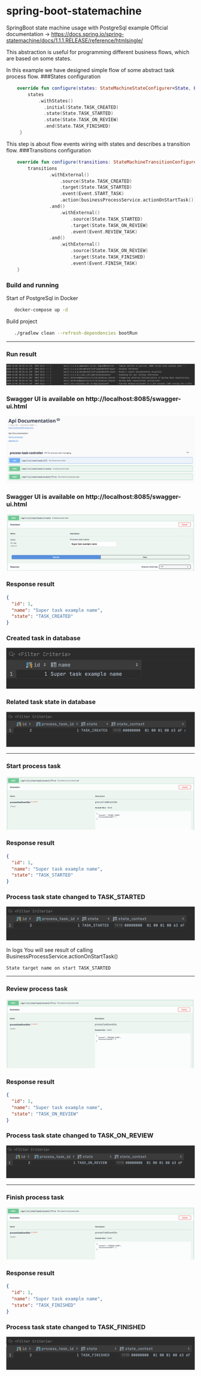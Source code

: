 # spring-boot-statemachine
SpringBoot state machine usage with PostgreSql example
Official documentation -> https://docs.spring.io/spring-statemachine/docs/1.1.1.RELEASE/reference/htmlsingle/

This abstraction is useful for programming different business flows, which are based on some states.

In this example we have designed simple flow of some abstract task process flow.
###States configuration
```kotlin
    override fun configure(states: StateMachineStateConfigurer<State, Event>) {
        states
            .withStates()
              .initial(State.TASK_CREATED)
              .state(State.TASK_STARTED)
              .state(State.TASK_ON_REVIEW)
              .end(State.TASK_FINISHED)
     }
```

This step is about flow events wiring with states and describes a transition flow.
###Transitions configuration
```kotlin
    override fun configure(transitions: StateMachineTransitionConfigurer<State, Event>) {
        transitions
                .withExternal()
                    .source(State.TASK_CREATED)
                    .target(State.TASK_STARTED)
                    .event(Event.START_TASK)
                    .action(businessProcessService.actionOnStartTask())
                .and()
                    .withExternal()
                        .source(State.TASK_STARTED)
                        .target(State.TASK_ON_REVIEW)
                        .event(Event.REVIEW_TASK)
                .and()
                    .withExternal()
                        .source(State.TASK_ON_REVIEW)
                        .target(State.TASK_FINISHED)
                        .event(Event.FINISH_TASK)
    }
```


### Build and running
Start of PostgreSql in Docker
```bash
   docker-compose up -d
```

Build project
```bash
   ./gradlew clean --refresh-dependencies bootRun
```
----
### Run result
![BootRunResult](https://raw.githubusercontent.com/vvalitsky/spring-boot-statemachine/master/screenshots/boot_run_result.png)

### Swagger UI is available on http://localhost:8085/swagger-ui.html
![Swagger_1](https://raw.githubusercontent.com/vvalitsky/spring-boot-statemachine/master/screenshots/swagger_1.png)

### Swagger UI is available on http://localhost:8085/swagger-ui.html
![SwaggerTaskCreation](https://raw.githubusercontent.com/vvalitsky/spring-boot-statemachine/master/screenshots/swagger_task_creation.png)

### Response result
```json
{
  "id": 1,
  "name": "Super task example name",
  "state": "TASK_CREATED"
}
```

### Created task in database
![CreatedTaskInDb](https://raw.githubusercontent.com/vvalitsky/spring-boot-statemachine/master/screenshots/database_created_task.png)

### Related task state in database
![CreatedTaskStateInDb](https://raw.githubusercontent.com/vvalitsky/spring-boot-statemachine/master/screenshots/database_related_task_state.png)

----
### Start process task
![StartProcessTask](https://raw.githubusercontent.com/vvalitsky/spring-boot-statemachine/master/screenshots/swagger_fire_start_task_event.png)

### Response result
```json
{
  "id": 1,
  "name": "Super task example name",
  "state": "TASK_STARTED"
}
```

### Process task state changed to TASK_STARTED
![ProcessTaskStateStart](https://raw.githubusercontent.com/vvalitsky/spring-boot-statemachine/master/screenshots/database_task_state_start_state.png)

In logs You will see result of calling BusinessProcessService.actionOnStartTask()
```bash
State target name on start TASK_STARTED
```

----
### Review process task
![ReviewTaskProcess](https://raw.githubusercontent.com/vvalitsky/spring-boot-statemachine/master/screenshots/swagger_fire_review_task_event.png)

### Response result
```json
{
  "id": 1,
  "name": "Super task example name",
  "state": "TASK_ON_REVIEW"
}
```

### Process task state changed to TASK_ON_REVIEW
![ProcessTaskStateReview](https://raw.githubusercontent.com/vvalitsky/spring-boot-statemachine/master/screenshots/database_task_state_review_state.png)

----
### Finish process task
![FinishTaskProcess](https://raw.githubusercontent.com/vvalitsky/spring-boot-statemachine/master/screenshots/swagger_final_state_finished.png)

### Response result
```json
{
  "id": 1,
  "name": "Super task example name",
  "state": "TASK_FINISHED"
}
```

### Process task state changed to TASK_FINISHED
![ProcessTaskStateFinished](https://raw.githubusercontent.com/vvalitsky/spring-boot-statemachine/master/screenshots/database_finish_state.png)



